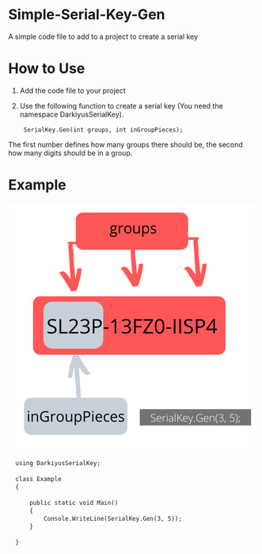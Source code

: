 # Simple-Serial-Key-Gen
A simple code file to add to a project to create a serial key

# How to Use
1. Add the code file to your project
2. Use the following function to create a serial key (You need the namespace DarkiyusSerialKey).

        SerialKey.Gen(int groups, int inGroupPieces);
The first number defines how many groups there should be, the second how many digits should be in a group.


# Example

<img src="/SL23P-13FZ0-IISP4.png" />

      
      using DarkiyusSerialKey;
      
      class Example
      {

          public static void Main()
          {
              Console.WriteLine(SerialKey.Gen(3, 5));
          }

      }
